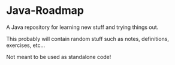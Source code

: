 # Java-Roadmap
A Java repository for learning new stuff and trying things out.

This probably will contain random stuff such as notes, definitions, exercises, etc... 

Not meant to be used as standalone code!